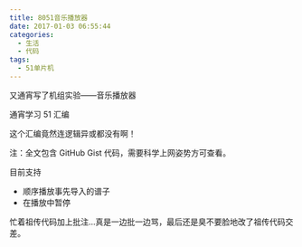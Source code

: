 ```yaml
---
title: 8051音乐播放器
date: 2017-01-03 06:55:44
categories:
  - 生活
  - 代码
tags:
  - 51单片机
---
```


又通宵写了机组实验——音乐播放器

通宵学习 51 汇编

这个汇编竟然连逻辑异或都没有啊！

注：全文包含 GitHub Gist 代码，需要科学上网姿势方可查看。

<!--more-->

目前支持

+ 顺序播放事先导入的谱子
+ 在播放中暂停

忙着祖传代码加上批注…真是一边批一边骂，最后还是臭不要脸地改了祖传代码交差。

<script src="https://gist.github.com/zccz14/b7927a82740881158ea0b2708c951eb7.js"></script>
